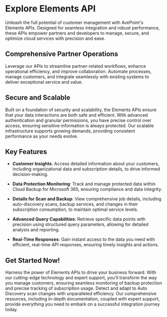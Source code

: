 # Explore Elements API  

Unleash the full potential of customer management with AvePoint's Elements APIs. Designed for seamless integration and robust performance, these APIs empower partners and developers to manage, secure, and optimize cloud services with precision and ease.

## Comprehensive Partner Operations  

Leverage our APIs to streamline partner-related workflows, enhance operational efficiency, and improve collaboration. Automate processes, manage customers, and integrate seamlessly with existing systems to deliver exceptional service and value.

## Secure and Scalable  

Built on a foundation of security and scalability, the Elements APIs ensure that your data interactions are both safe and efficient. With advanced authentication and granular permissions, you have precise control over access, ensuring sensitive information is always protected. Our scalable infrastructure supports growing demands, providing consistent performance as your needs evolve.

## Key Features  

- **Customer Insights**: Access detailed information about your customers, including organizational data and subscription details, to drive informed decision-making.

- **Data Protection Monitoring**: Track and manage protected data within Cloud Backup for Microsoft 365, ensuring compliance and data integrity.

- **Details for Scan and Backup**: View comprehensive job details, including auto-discovery scans, backup services, and changes in their subscription consumption, to maintain optimal service levels.

- **Advanced Query Capabilities**: Retrieve specific data points with precision using structured query parameters, allowing for detailed analysis and reporting.

- **Real-Time Responses**: Gain instant access to the data you need with efficient, real-time API responses, ensuring timely insights and actions.

## Get Started Now! 

Harness the power of Elements APIs to drive your business forward. With our cutting-edge technology and expert support, you'll transform the way you manage customers, ensuring seamless monitoring of backup protection and precise tracking of subscription usage. Detect and adapt to Auto Discovery scan changes with unparalleled efficiency. Our comprehensive resources, including in-depth documentation, coupled with expert support, provide everything you need to embark on a successful integration journey today.  

